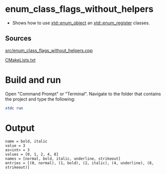 # enum_class_flags_without_helpers

* Shows how to use [xtd::enum_object](../../../../src/xtd.core/include/xtd/xtd::enum_object.h) an [xtd::enum_register](../../../../src/xtd.core/include/xtd/xtd::enum_object.h) classes.

## Sources

[src/enum_class_flags_without_helpers.cpp](src/enum_class_flags_without_helpers.cpp)

[CMakeLists.txt](CMakeLists.txt)

# Build and run

Open "Command Prompt" or "Terminal". Navigate to the folder that contains the project and type the following:

```cmake
xtdc run
```

# Output

```
name = bold, italic
value = 3
as<int> = 3
values = [0, 1, 2, 4, 8]
names = [normal, bold, italic, underline, strikeout]
entries = [(0, normal), (1, bold), (2, italic), (4, underline), (8, strikeout)]
```

